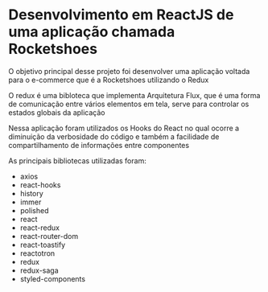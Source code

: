 <h1>Desenvolvimento em ReactJS de uma aplicação chamada Rocketshoes</h1>

<p>O objetivo principal desse projeto foi desenvolver uma aplicação voltada para o e-commerce que é a Rocketshoes utilizando o Redux</p>
<p>O redux é uma bibloteca que implementa Arquitetura Flux, que é uma forma de comunicação entre vários elementos em tela,
serve para controlar os estados globais da aplicação</p>
<p>Nessa aplicação foram utilizados os Hooks do React no qual ocorre a diminuição da verbosidade do código e também a facilidade de compartilhamento de informações entre componentes</p>
<p>As principais bibliotecas utilizadas foram:</p>
<ul>
  <li>axios</li>
  <li>react-hooks</li>
  <li>history</li>
  <li>immer</li>
  <li>polished</li>
  <li>react</li>
  <li>react-redux</li>
  <li>react-router-dom</li>
  <li>react-toastify</li>
  <li>reactotron</li>
  <li>redux</li>
  <li>redux-saga</li>
  <li>styled-components</li>
</ul>
